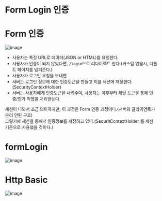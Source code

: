 Form Login 인증
================  

# Form 인증 

![image](https://user-images.githubusercontent.com/50267433/129194538-95ed00ec-27b7-4dda-8a17-5fa1d4e0946f.png)


* 사용자는 특정 URL로 데이터(JSON or HTML)를 요청한다.     
* 사용자가 인증이 되지 않았다면, `/login`으로 리다이렉트 한다.(커스텀 없을시, 디폴트 페이지를 넘겨준다.)    
* 사용자가 로그인 요청을 보내면 
* 서버는 로그인 정보에 대한 인증토큰을 만들고 이를 세션에 저장한다.(SecurityContextHolder)   
* 서버는 사용자에게 인증토큰을 내려주며, 사용자는 이후부터 해당 토큰을 통해 인증/인가 작업을 처리받는다.   
    
세션이 나와서 조금 의아하지만, 이 과정은 Form 인증 과정이다.(서버와 클라이언트가 분리 안된 구조)       
그렇기에 세션을 통해서 인증정보를 저장하고 있다.(SecuritContextHolder 를 세션 기준으로 사용했을 것이다.)     

# formLogin
  
![image](https://user-images.githubusercontent.com/50267433/129194774-34a48278-77a8-48a8-976d-1e325e9c746e.png)


# Http Basic  

![image](https://user-images.githubusercontent.com/50267433/129194336-2a67d292-249e-4ccc-9348-81b1ca79d1f0.png)



